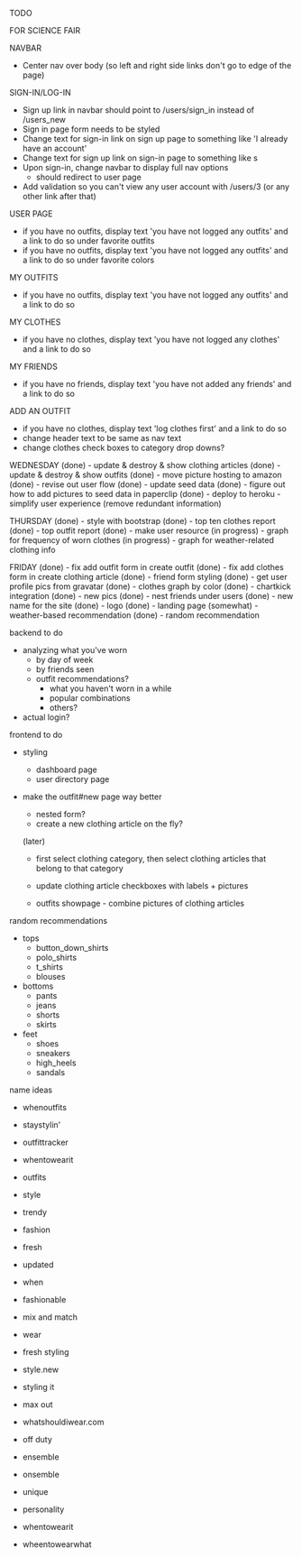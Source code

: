 TODO 

FOR SCIENCE FAIR

NAVBAR
  - Center nav over body (so left and right side links don't go to edge of the page)

SIGN-IN/LOG-IN
  - Sign up link in navbar should point to /users/sign_in instead of /users_new
  - Sign in page form needs to be styled
  - Change text for sign-in link on sign up page to something like 'I already have an account'
  - Change text for sign up link on sign-in page to something like s
  - Upon sign-in, change navbar to display full nav options
    - should redirect to user page
  - Add validation so you can't view any user account with /users/3 (or any other link after that)

USER PAGE
  - if you have no outfits, display text 'you have not logged any outfits' and a link to do so under favorite outfits
  - if you have no outfits, display text 'you have not logged any outfits' and a link to do so under favorite colors

MY OUTFITS
  - if you have no outfits, display text 'you have not logged any outfits' and a link to do so 

MY CLOTHES
  - if you have no clothes, display text 'you have not logged any clothes' and a link to do so 

MY FRIENDS
  - if you have no friends, display text 'you have not added any friends' and a link to do so 

ADD AN OUTFIT
  - if you have no clothes, display text 'log clothes first' and a link to do so 
  - change header text to be same as nav text
  - change clothes check boxes to category drop downs?


  
WEDNESDAY
 (done) - update & destroy & show clothing articles
 (done) - update & destroy & show outfits
 (done) - move picture hosting to amazon
 (done) - revise out user flow
 (done) - update seed data 
 (done) - figure out how to add pictures to seed data in paperclip
 (done) - deploy to heroku
        - simplify user experience (remove redundant information)

THURSDAY
  (done) - style with bootstrap
  (done) - top ten clothes report
  (done) - top outfit report
  (done) - make user resource
  (in progress) - graph for frequency of worn clothes
  (in progress) - graph for weather-related clothing info

FRIDAY
  (done) - fix add outfit form in create outfit
  (done) - fix add clothes form in create clothing article 
  (done) - friend form styling
  (done) - get user profile pics from gravatar
  (done) - clothes graph by color
  (done) - chartkick integration
  (done) - new pics
  (done) - nest friends under users
  (done) - new name for the site
  (done) - logo
  (done) - landing page
  (somewhat) - weather-based recommendation
  (done) - random recommendation

  backend to do
  - analyzing what you've worn
    - by day of week
    - by friends seen
    - outfit recommendations?
      - what you haven't worn in a while
      - popular combinations
      - others?
  - actual login?
  
  frontend to do
  - styling 
    - dashboard page
    - user directory page

- make the outfit#new page way better
  - nested form?
  - create a new clothing article on the fly?

  (later)
    - first select clothing category, then select clothing articles that belong to that 
  category


    - update clothing article checkboxes with labels + pictures
    - outfits showpage - combine pictures of clothing articles

random recommendations
  - tops
    - button_down_shirts
    - polo_shirts
    - t_shirts
    - blouses
  - bottoms
    - pants
    - jeans
    - shorts
    - skirts
  - feet
    - shoes
    - sneakers
    - high_heels
    - sandals

name ideas

- whenoutfits
- staystylin'
- outfittracker
- whentowearit

- outfits
- style
- trendy
- fashion
- fresh
- updated
- when
- fashionable
- mix and match
- wear
- fresh styling
- style.new
- styling it
- max out
- whatshouldiwear.com
- off duty
- ensemble
- onsemble
- unique
- personality
- whentowearit
- wheentowearwhat